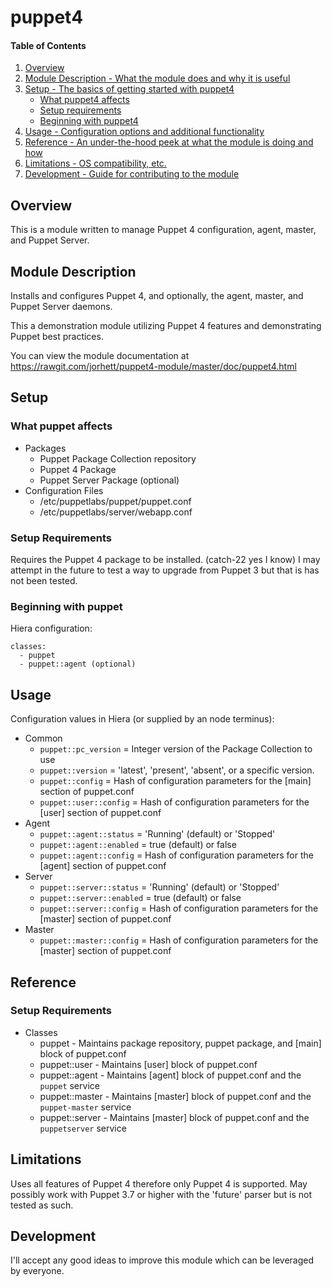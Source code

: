 # puppet4

#### Table of Contents

1. [Overview](#overview)
2. [Module Description - What the module does and why it is useful](#module-description)
3. [Setup - The basics of getting started with puppet4](#setup)
    * [What puppet4 affects](#what-puppet-affects)
    * [Setup requirements](#setup-requirements)
    * [Beginning with puppet4](#beginning-with-puppet)
4. [Usage - Configuration options and additional functionality](#usage)
5. [Reference - An under-the-hood peek at what the module is doing and how](#reference)
5. [Limitations - OS compatibility, etc.](#limitations)
6. [Development - Guide for contributing to the module](#development)

## Overview

This is a module written to manage Puppet 4 configuration, agent, master, and Puppet Server.

## Module Description

Installs and configures Puppet 4, and optionally, the agent, master, and Puppet Server
daemons.

This a demonstration module utilizing Puppet 4 features and demonstrating Puppet best practices.

You can view the module documentation at https://rawgit.com/jorhett/puppet4-module/master/doc/puppet4.html

## Setup

### What puppet affects

* Packages
  * Puppet Package Collection repository
  * Puppet 4 Package
  * Puppet Server Package (optional)
* Configuration Files
  * /etc/puppetlabs/puppet/puppet.conf
  * /etc/puppetlabs/server/webapp.conf

### Setup Requirements

Requires the Puppet 4 package to be installed. (catch-22 yes I know)
I may attempt in the future to test a way to upgrade from Puppet 3 but that is
has not been tested.

### Beginning with puppet

Hiera configuration:

    classes:
      - puppet
      - puppet::agent (optional)

## Usage

Configuration values in Hiera (or supplied by an node terminus):

* Common
  * `puppet::pc_version` = Integer version of the Package Collection to use
  * `puppet::version` = 'latest', 'present', 'absent', or a specific version.
  * `puppet::config` = Hash of configuration parameters for the [main] section of puppet.conf
  * `puppet::user::config` = Hash of configuration parameters for the [user] section of puppet.conf
* Agent
  * `puppet::agent::status` = 'Running' (default) or 'Stopped'
  * `puppet::agent::enabled` = true (default) or false
  * `puppet::agent::config` = Hash of configuration parameters for the [agent] section of puppet.conf
* Server
  * `puppet::server::status` = 'Running' (default) or 'Stopped'
  * `puppet::server::enabled` = true (default) or false
  * `puppet::server::config` = Hash of configuration parameters for the [master] section of puppet.conf
* Master
  * `puppet::master::config` = Hash of configuration parameters for the [master] section of puppet.conf

## Reference

### Setup Requirements

* Classes
  * puppet - Maintains package repository, puppet package, and [main] block of puppet.conf
  * puppet::user - Maintains [user] block of puppet.conf
  * puppet::agent - Maintains [agent] block of puppet.conf and the `puppet` service
  * puppet::master - Maintains [master] block of puppet.conf and the `puppet-master` service
  * puppet::server - Maintains [master] block of puppet.conf and the `puppetserver` service

## Limitations

Uses all features of Puppet 4 therefore only Puppet 4 is supported. May possibly work
with Puppet 3.7 or higher with the 'future' parser but is not tested as such.

## Development

I'll accept any good ideas to improve this module which can be leveraged by everyone.
